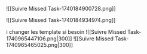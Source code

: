 

![[Suivre Missed Task-1740184900728.png]]

![[Suivre Missed Task-1740184934974.png]]

ℹ️ changer les template si besoin 
![[Suivre Missed Task-1740965447106.png|300]]  ![[Suivre Missed Task-1740965465025.png|300]]




